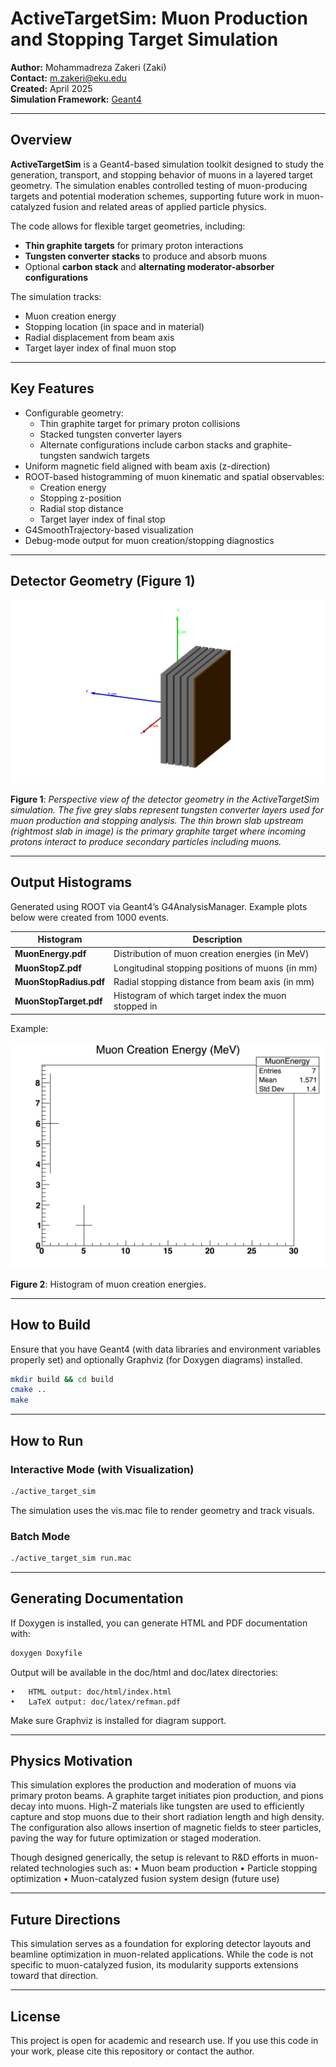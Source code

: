 # ActiveTargetSim: Muon Production and Stopping Target Simulation

**Author:** Mohammadreza Zakeri (Zaki)  
**Contact:** m.zakeri@eku.edu  
**Created:** April 2025  
**Simulation Framework:** [Geant4](https://geant4.web.cern.ch/)

---

## Overview

**ActiveTargetSim** is a Geant4-based simulation toolkit designed to study the generation, transport, and stopping behavior of muons in a layered target geometry. The simulation enables controlled testing of muon-producing targets and potential moderation schemes, supporting future work in muon-catalyzed fusion and related areas of applied particle physics.

The code allows for flexible target geometries, including:

- **Thin graphite targets** for primary proton interactions
- **Tungsten converter stacks** to produce and absorb muons
- Optional **carbon stack** and **alternating moderator-absorber configurations**

The simulation tracks:

- Muon creation energy
- Stopping location (in space and in material)
- Radial displacement from beam axis
- Target layer index of final muon stop

---

## Key Features

- Configurable geometry:
  - Thin graphite target for primary proton collisions
  - Stacked tungsten converter layers
  - Alternate configurations include carbon stacks and graphite-tungsten sandwich targets
- Uniform magnetic field aligned with beam axis (z-direction)
- ROOT-based histogramming of muon kinematic and spatial observables:
  - Creation energy
  - Stopping z-position
  - Radial stop distance
  - Target layer index of final stop
- G4SmoothTrajectory-based visualization
- Debug-mode output for muon creation/stopping diagnostics

---

## Detector Geometry (Figure 1)

![Detector Geometry](figs/muon_target_geom.png)

**Figure 1**: _Perspective view of the detector geometry in the ActiveTargetSim simulation. The five grey slabs represent tungsten converter layers used for muon production and stopping analysis. The thin brown slab upstream (rightmost slab in image) is the primary graphite target where incoming protons interact to produce secondary particles including muons._

---

## Output Histograms

Generated using ROOT via Geant4’s G4AnalysisManager. Example plots below were created from 1000 events.

| Histogram              | Description                                         |
| ---------------------- | --------------------------------------------------- |
| **MuonEnergy.pdf**     | Distribution of muon creation energies (in MeV)     |
| **MuonStopZ.pdf**      | Longitudinal stopping positions of muons (in mm)    |
| **MuonStopRadius.pdf** | Radial stopping distance from beam axis (in mm)     |
| **MuonStopTarget.pdf** | Histogram of which target index the muon stopped in |

Example:

![Muon Creation Energy](Hists/MuonEnergy.png)

**Figure 2**: Histogram of muon creation energies.

---

## How to Build

Ensure that you have Geant4 (with data libraries and environment variables properly set) and optionally Graphviz (for Doxygen diagrams) installed.

```bash
mkdir build && cd build
cmake ..
make
```

---

## How to Run

### Interactive Mode (with Visualization)

```bash
./active_target_sim
```

The simulation uses the vis.mac file to render geometry and track visuals.

### Batch Mode

```bash
./active_target_sim run.mac
```

---

## Generating Documentation

If Doxygen is installed, you can generate HTML and PDF documentation with:

```bash
doxygen Doxyfile
```

Output will be available in the doc/html and doc/latex directories:

    •	HTML output: doc/html/index.html
    •	LaTeX output: doc/latex/refman.pdf

Make sure Graphviz is installed for diagram support.

---

## Physics Motivation

This simulation explores the production and moderation of muons via primary proton beams. A graphite target initiates pion production, and pions decay into muons. High-Z materials like tungsten are used to efficiently capture and stop muons due to their short radiation length and high density. The configuration also allows insertion of magnetic fields to steer particles, paving the way for future optimization or staged moderation.

Though designed generically, the setup is relevant to R&D efforts in muon-related technologies such as:
• Muon beam production
• Particle stopping optimization
• Muon-catalyzed fusion system design (future use)

---

## Future Directions

This simulation serves as a foundation for exploring detector layouts and beamline optimization in muon-related applications. While the code is not specific to muon-catalyzed fusion, its modularity supports extensions toward that direction.

---

## License

This project is open for academic and research use. If you use this code in your work, please cite this repository or contact the author.
